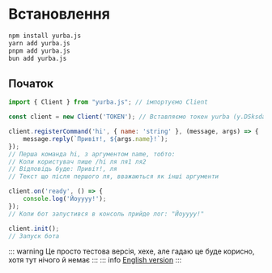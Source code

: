 # Встановлення 
```sh
npm install yurba.js
yarn add yurba.js
pnpm add yurba.js
bun add yurba.js
````

## Початок 
```js
import { Client } from "yurba.js"; // імпортуємо Client

const client = new Client('TOKEN'); // Вставляємо токен yurba (y.DSksdajjsdjsd)

client.registerCommand('hi', { name: 'string' }, (message, args) => {
    message.reply(`Привіт!, ${args.name}!`);
}); 
// Перша команда hi, з аргументом name, тобто:
// Коли користувач пише /hi ля ля1 ля2
// Відповідь буде: Привіт!, ля
// Текст що після першого ля, вважаються як інші аргументи

client.on('ready', () => {
    console.log('Йоуууу!');
});
// Коли бот запустився в консоль прийде лог: "Йоуууу!"

client.init();
// Запуск бота 
```

::: warning
Це просто тестова версія, хехе, але гадаю це буде корисно, хотя тут нічого й немає
:::
::: info
[English version](/)
:::